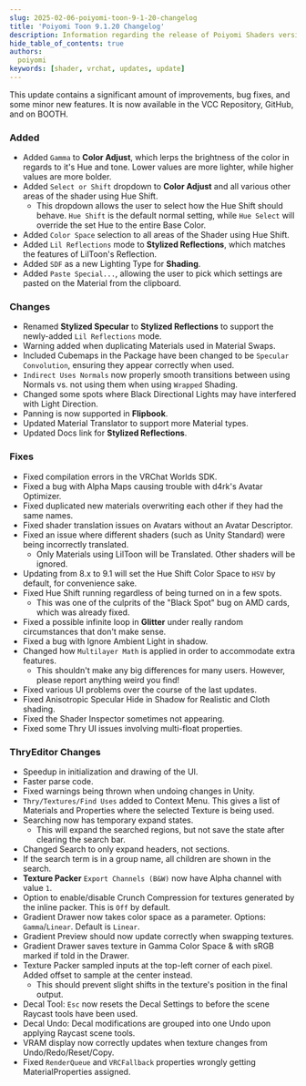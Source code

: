 ```yaml
---
slug: 2025-02-06-poiyomi-toon-9-1-20-changelog
title: 'Poiyomi Toon 9.1.20 Changelog'
description: Information regarding the release of Poiyomi Shaders version 9.1.20.
hide_table_of_contents: true
authors:
  poiyomi
keywords: [shader, vrchat, updates, update]
---
```


This update contains a significant amount of improvements, bug fixes, and some minor new features. It is now available in the VCC Repository, GitHub, and on BOOTH.

### Added
- Added `Gamma` to **Color Adjust**, which lerps the brightness of the color in regards to it's Hue and tone. Lower values are more lighter, while higher values are more bolder.
- Added `Select or Shift` dropdown to **Color Adjust** and all various other areas of the shader using Hue Shift.
  - This dropdown allows the user to select how the Hue Shift should behave. `Hue Shift` is the default normal setting, while `Hue Select` will override the set Hue to the entire Base Color.
- Added `Color Space` selection to all areas of the Shader using Hue Shift.
- Added `Lil Reflections` mode to **Stylized Reflections**, which matches the features of LilToon's Reflection.
- Added `SDF` as a new Lighting Type for **Shading**.
- Added `Paste Special...`, allowing the user to pick which settings are pasted on the Material from the clipboard.

### Changes
- Renamed **Stylized Specular** to **Stylized Reflections** to support the newly-added `Lil Reflections` mode.
- Warning added when duplicating Materials used in Material Swaps.
- Included Cubemaps in the Package have been changed to be `Specular Convolution`, ensuring they appear correctly when used.
- `Indirect Uses Normals` now properly smooth transitions between using Normals vs. not using them when using `Wrapped` Shading.
- Changed some spots where Black Directional Lights may have interfered with Light Direction.
- Panning is now supported in **Flipbook**.
- Updated Material Translator to support more Material types.
- Updated Docs link for **Stylized Reflections**.

### Fixes
- Fixed compilation errors in the VRChat Worlds SDK.
- Fixed a bug with Alpha Maps causing trouble with d4rk's Avatar Optimizer.
- Fixed duplicated new materials overwriting each other if they had the same names.
- Fixed shader translation issues on Avatars without an Avatar Descriptor.
- Fixed an issue where different shaders (such as Unity Standard) were being incorrectly translated.
  - Only Materials using LilToon will be Translated. Other shaders will be ignored.
- Updating from 8.x to 9.1 will set the Hue Shift Color Space to `HSV` by default, for convenience sake.
- Fixed Hue Shift running regardless of being turned on in a few spots.
  - This was one of the culprits of the "Black Spot" bug on AMD cards, which was already fixed.
- Fixed a possible infinite loop in **Glitter** under really random circumstances that don't make sense.
- Fixed a bug with Ignore Ambient Light in shadow.
- Changed how `Multilayer Math` is applied in order to accommodate extra features.
  - This shouldn't make any big differences for many users. However, please report anything weird you find!
- Fixed various UI problems over the course of the last updates.
- Fixed Anisotropic Specular Hide in Shadow for Realistic and Cloth shading.
- Fixed the Shader Inspector sometimes not appearing.
- Fixed some Thry UI issues involving multi-float properties.

### ThryEditor Changes
- Speedup in initialization and drawing of the UI.
- Faster parse code.
- Fixed warnings being thrown when undoing changes in Unity.
- `Thry/Textures/Find Uses` added to Context Menu. This gives a list of Materials and Properties where the selected Texture is being used.
- Searching now has temporary expand states.
  - This will expand the searched regions, but not save the state after clearing the search bar.
- Changed Search to only expand headers, not sections.
- If the search term is in a group name, all children are shown in the search.
- **Texture Packer** `Export Channels (B&W)` now have Alpha channel with value `1`.
- Option to enable/disable Crunch Compression for textures generated by the inline packer. This is `Off` by default.
- Gradient Drawer now takes color space as a parameter. Options: `Gamma`/`Linear`. Default is `Linear`.
- Gradient Preview should now update correctly when swapping textures.
- Gradient Drawer saves texture in Gamma Color Space & with sRGB marked if told in the Drawer.
- Texture Packer sampled inputs at the top-left corner of each pixel. Added offset to sample at the center instead.
  - This should prevent slight shifts in the texture's position in the final output.
- Decal Tool: `Esc` now resets the Decal Settings to before the scene Raycast tools have been used.
- Decal Undo: Decal modifications are grouped into one Undo upon applying Raycast scene tools.
- VRAM display now correctly updates when texture changes from Undo/Redo/Reset/Copy.
- Fixed `RenderQueue` and `VRCFallback` properties wrongly getting MaterialProperties assigned.